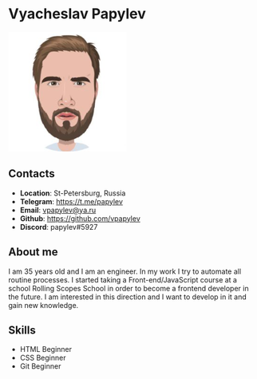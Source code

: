 # Vyacheslav Papylev

![Me](/img/papylev_user_picture.png)

## Contacts
- __Location__: St-Petersburg, Russia
- __Telegram__: https://t.me/papylev 
- __Email__: vpapylev@ya.ru
- __Github__: https://github.com/vpapylev
- __Discord__: papylev#5927

## About me
I am 35 years old and I am an engineer. In my work I try to automate all routine processes. I started taking a Front-end/JavaScript course at a school Rolling Scopes School in order to become a frontend developer in the future. I am interested in this direction and I want to develop in it and gain new knowledge.

## Skills
- HTML Beginner
- CSS Beginner
- Git Beginner

